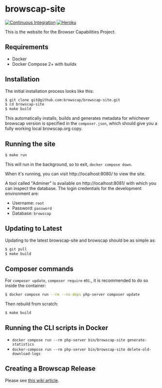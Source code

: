 # browscap-site

[![Continuous Integration](https://github.com/browscap/browscap-site/actions/workflows/continuous-integration.yml/badge.svg)](https://github.com/browscap/browscap-site/actions/workflows/continuous-integration.yml) [![Heroku](https://pyheroku-badge.herokuapp.com/?app=browscap&path=/&style=flat)](https://browscap.org/)

This is the website for the Browser Capabilities Project.

## Requirements

 - Docker
 - Docker Compose 2+ with buildx

## Installation

The initial installation process looks like this:

```bash
$ git clone git@github.com:browscap/browscap-site.git
$ cd browscap-site
$ make build
```

This automatically installs, builds and generates metadata for whichever browscap version is specified in the
`composer.json`, which should give you a fully working local browscap.org copy.

## Running the site

```bash
$ make run
```

This will run in the background, so to exit, `docker compose down`.

When it's running, you can visit http://localhost:8080/ to view the site.

A tool called "Adminer" is available on http://localhost:8081/ with which you can inspect the database. The login
credentials for the development environment are:

 * Username: `root`
 * Password: `password`
 * Database: `browscap`

## Updating to Latest

Updating to the latest browscap-site and browscap should be as simple as:

```bash
$ git pull
$ make build
```

## Composer commands

For `composer update`, `composer require` etc., it is recommended to do so inside the container:

```bash
$ docker compose run --rm --no-deps php-server composer update
```

Then rebuild from scratch:

```bash
$ make build
```

## Running the CLI scripts in Docker

 * `docker compose run --rm php-server bin/browscap-site generate-statistics`
 * `docker-compose run --rm php-server bin/browscap-site delete-old-download-logs`

## Creating a Browscap Release

Please see [this wiki article](https://github.com/browscap/browscap/wiki/Public-release-procedure).
